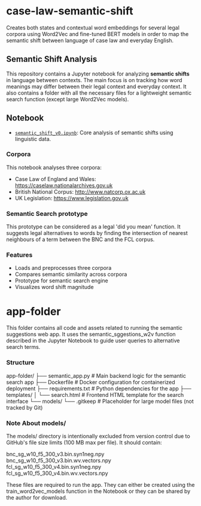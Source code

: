 # case-law-semantic-shift
Creates both states and contextual word embeddings for several legal corpora using Word2Vec and fine-tuned BERT models in order to map the semantic shift between language of case law and everyday English.

## Semantic Shift Analysis
This repository contains a Jupyter notebook for analyzing **semantic shifts** in language between contexts. The main focus is on tracking how word meanings may differ between their legal context and everyday context. It also contains a folder with all the necessary files for a lightweight semantic search function (except large Word2Vec models).

## Notebook
- [`semantic_shift_v0.ipynb`](semantic_shift_v0.ipynb): Core analysis of semantic shifts using linguistic data.

### Corpora
This notebook analyses three corpora:
- Case Law of England and Wales: https://caselaw.nationalarchives.gov.uk
- British National Corpus: http://www.natcorp.ox.ac.uk
- UK Legislation: https://www.legislation.gov.uk

### Semantic Search prototype
This prototype can be considered as a legal 'did you mean' function. It suggests legal alternatives to words by finding the intersection of nearest neighbours of a term between the BNC and the FCL corpus.

### Features

- Loads and preprocesses three corpora
- Compares semantic similarity across corpora
- Prototype for semantic search engine
- Visualizes word shift magnitude

# app-folder
This folder contains all code and assets related to running the semantic suggestions web app. It uses the semantic_sggestions_w2v function described in the Jupyter Notebook to guide user queries to alternative search terms.

### Structure
app-folder/
├── semantic_app.py          # Main backend logic for the semantic search app
├── Dockerfile               # Docker configuration for containerized deployment
├── requirements.txt         # Python dependencies for the app
├── templates/
│   └── search.html          # Frontend HTML template for the search interface
└── models/
    └── .gitkeep             # Placeholder for large model files (not tracked by Git)

### Note About models/
The models/ directory is intentionally excluded from version control due to GitHub's file size limits (100 MB max per file). It should contain:

bnc_sg_w10_f5_300_v3.bin.syn1neg.npy
bnc_sg_w10_f5_300_v3.bin.wv.vectors.npy
fcl_sg_w10_f5_300_v4.bin.syn1neg.npy
fcl_sg_w10_f5_300_v4.bin.wv.vectors.npy

These files are required to run the app. They can either be created using the train_word2vec_models function in the Notebook or they can be shared by the author for download.
